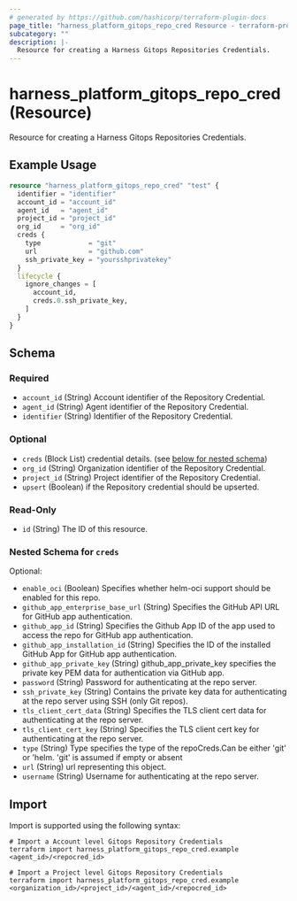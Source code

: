 ```yaml
---
# generated by https://github.com/hashicorp/terraform-plugin-docs
page_title: "harness_platform_gitops_repo_cred Resource - terraform-provider-harness"
subcategory: ""
description: |-
  Resource for creating a Harness Gitops Repositories Credentials.
---
```


# harness_platform_gitops_repo_cred (Resource)

Resource for creating a Harness Gitops Repositories Credentials.

## Example Usage

```terraform
resource "harness_platform_gitops_repo_cred" "test" {
  identifier = "identifier"
  account_id = "account_id"
  agent_id   = "agent_id"
  project_id = "project_id"
  org_id     = "org_id"
  creds {
    type            = "git"
    url             = "github.com"
    ssh_private_key = "yoursshprivatekey"
  }
  lifecycle {
    ignore_changes = [
      account_id,
      creds.0.ssh_private_key,
    ]
  }
}
```

<!-- schema generated by tfplugindocs -->
## Schema

### Required

- `account_id` (String) Account identifier of the Repository Credential.
- `agent_id` (String) Agent identifier of the Repository Credential.
- `identifier` (String) Identifier of the Repository Credential.

### Optional

- `creds` (Block List) credential details. (see [below for nested schema](#nestedblock--creds))
- `org_id` (String) Organization identifier of the Repository Credential.
- `project_id` (String) Project identifier of the Repository Credential.
- `upsert` (Boolean) if the Repository credential should be upserted.

### Read-Only

- `id` (String) The ID of this resource.

<a id="nestedblock--creds"></a>
### Nested Schema for `creds`

Optional:

- `enable_oci` (Boolean) Specifies whether helm-oci support should be enabled for this repo.
- `github_app_enterprise_base_url` (String) Specifies the GitHub API URL for GitHub app authentication.
- `github_app_id` (String) Specifies the Github App ID of the app used to access the repo for GitHub app authentication.
- `github_app_installation_id` (String) Specifies the ID of the installed GitHub App for GitHub app authentication.
- `github_app_private_key` (String) github_app_private_key specifies the private key PEM data for authentication via GitHub app.
- `password` (String) Password for authenticating at the repo server.
- `ssh_private_key` (String) Contains the private key data for authenticating at the repo server using SSH (only Git repos).
- `tls_client_cert_data` (String) Specifies the TLS client cert data for authenticating at the repo server.
- `tls_client_cert_key` (String) Specifies the TLS client cert key for authenticating at the repo server.
- `type` (String) Type specifies the type of the repoCreds.Can be either 'git' or 'helm. 'git' is assumed if empty or absent
- `url` (String) url representing this object.
- `username` (String) Username for authenticating at the repo server.

## Import

Import is supported using the following syntax:

```shell
# Import a Account level Gitops Repository Credentials 
terraform import harness_platform_gitops_repo_cred.example <agent_id>/<repocred_id>

# Import a Project level Gitops Repository Credentials 
terraform import harness_platform_gitops_repo_cred.example <organization_id>/<project_id>/<agent_id>/<repocred_id>
```
